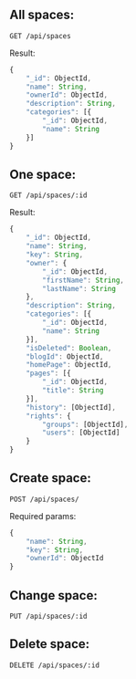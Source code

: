 ## All spaces:

```
GET /api/spaces
```
Result:
```js
{
    "_id": ObjectId,
    "name": String,
    "ownerId": ObjectId,
    "description": String,
    "categories": [{
        "_id": ObjectId,
        "name": String
    }]
}
```
## One space:

```
GET /api/spaces/:id
```
Result:
```js
{
    "_id": ObjectId,
    "name": String,
    "key": String,
    "owner": {
        "_id": ObjectId,
        "firstName": String,
        "lastName": String
    },
    "description": String,
    "categories": [{
        "_id": ObjectId,
        "name": String
    }],
    "isDeleted": Boolean,
    "blogId": ObjectId,
    "homePage": ObjectId,
    "pages": [{
        "_id": ObjectId,
        "title": String
    }],
    "history": [ObjectId],
    "rights": {
        "groups": [ObjectId],
        "users": [ObjectId]
    }
}
```

## Create space:

```
POST /api/spaces/
```
Required params:
```js
{
    "name": String,
    "key": String,
    "ownerId": ObjectId
}
```

## Change space:

```
PUT /api/spaces/:id
```

## Delete space:

```
DELETE /api/spaces/:id
```

